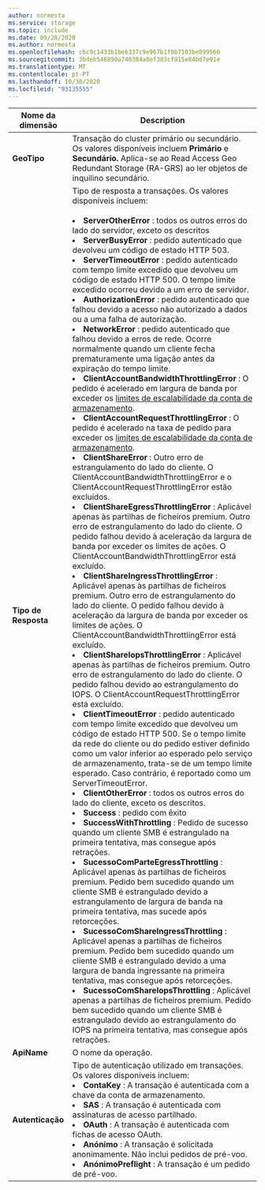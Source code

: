 ```yaml
---
author: normesta
ms.service: storage
ms.topic: include
ms.date: 09/28/2020
ms.author: normesta
ms.openlocfilehash: cbc9c1433b1be6337c9e967b1f8b7103be899566
ms.sourcegitcommit: 3bdeb546890a740384a8ef383cf915e84bd7e91e
ms.translationtype: MT
ms.contentlocale: pt-PT
ms.lasthandoff: 10/30/2020
ms.locfileid: "93135555"
---
```

| Nome da dimensão | Description |
| ------------------- | ----------------- |
| **GeoTipo** | Transação do cluster primário ou secundário. Os valores disponíveis incluem **Primário** e **Secundário.** Aplica-se ao Read Access Geo Redundant Storage (RA-GRS) ao ler objetos de inquilino secundário. |
| **Tipo de Resposta** | Tipo de resposta a transações. Os valores disponíveis incluem: <br/><br/> <li>**ServerOtherError** : todos os outros erros do lado do servidor, exceto os descritos </li> <li>**ServerBusyError** : pedido autenticado que devolveu um código de estado HTTP 503. </li> <li>**ServerTimeoutError** : pedido autenticado com tempo limite excedido que devolveu um código de estado HTTP 500. O tempo limite excedido ocorreu devido a um erro de servidor. </li> <li>**AuthorizationError** : pedido autenticado que falhou devido a acesso não autorizado a dados ou a uma falha de autorização. </li> <li>**NetworkError** : pedido autenticado que falhou devido a erros de rede. Ocorre normalmente quando um cliente fecha prematuramente uma ligação antes da expiração do tempo limite. </li><li>**ClientAccountBandwidthThrottlingError** : O pedido é acelerado em largura de banda por exceder os [limites de escalabilidade da conta de armazenamento](https://docs.microsoft.com/azure/storage/common/scalability-targets-standard-account?toc=/azure/storage/blobs/toc.json).</li><li>**ClientAccountRequestThrottlingError** : O pedido é acelerado na taxa de pedido para exceder os [limites de escalabilidade da conta de armazenamento](https://docs.microsoft.com/azure/storage/common/scalability-targets-standard-account?toc=/azure/storage/blobs/toc.json).<li>**ClientShareError** : Outro erro de estrangulamento do lado do cliente. O ClientAccountBandwidthThrottlingError e o ClientAccountRequestThrottlingError estão excluídos.</li><li>**ClientShareEgressThrottlingError** : Aplicável apenas às partilhas de ficheiros premium. Outro erro de estrangulamento do lado do cliente. O pedido falhou devido à aceleração da largura de banda por exceder os limites de ações. O ClientAccountBandwidthThrottlingError está excluído.</li><li>**ClientShareIngressThrottlingError** : Aplicável apenas às partilhas de ficheiros premium. Outro erro de estrangulamento do lado do cliente. O pedido falhou devido à aceleração da largura de banda por exceder os limites de ações. O ClientAccountBandwidthThrottlingError está excluído.</li><li>**ClientShareIopsThrottlingError** : Aplicável apenas às partilhas de ficheiros premium. Outro erro de estrangulamento do lado do cliente. O pedido falhou devido ao estrangulamento do IOPS. O ClientAccountRequestThrottlingError está excluído.</li><li>**ClientTimeoutError** : pedido autenticado com tempo limite excedido que devolveu um código de estado HTTP 500. Se o tempo limite da rede do cliente ou do pedido estiver definido como um valor inferior ao esperado pelo serviço de armazenamento, trata-se de um tempo limite esperado. Caso contrário, é reportado como um ServerTimeoutError. </li> <li>**ClientOtherError** : todos os outros erros do lado do cliente, exceto os descritos. </li> <li>**Success** : pedido com êxito</li> <li> **SuccessWithThrottling** : Pedido de sucesso quando um cliente SMB é estrangulado na primeira tentativa, mas consegue após retrações.</li><li> **SucessoComParteEgressThrottling** : Aplicável apenas às partilhas de ficheiros premium. Pedido bem sucedido quando um cliente SMB é estrangulado devido a estrangulamento de largura de banda na primeira tentativa, mas sucede após retorceções.</li><li> **SucessoComShareIngressThrottling** : Aplicável apenas a partilhas de ficheiros premium. Pedido bem sucedido quando um cliente SMB é estrangulado devido a uma largura de banda ingressante na primeira tentativa, mas consegue após retorceções.</li><li> **SucessoComShareIopsThrottling** : Aplicável apenas a partilhas de ficheiros premium. Pedido bem sucedido quando um cliente SMB é estrangulado devido ao estrangulamento do IOPS na primeira tentativa, mas consegue após retrações.</li> |
| **ApiName** | O nome da operação. 
| **Autenticação** | Tipo de autenticação utilizado em transações. Os valores disponíveis incluem: <br/> <li>**ContaKey** : A transação é autenticada com a chave da conta de armazenamento.</li> <li>**SAS** : A transação é autenticada com assinaturas de acesso partilhado.</li> <li>**OAuth** : A transação é autenticada com fichas de acesso OAuth.</li> <li>**Anónimo** : A transação é solicitada anonimamente. Não inclui pedidos de pré-voo.</li> <li>**AnónimoPreflight** : A transação é um pedido de pré-voo.</li> |
